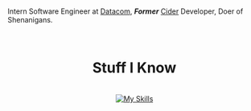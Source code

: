 <br />

Intern Software Engineer at [Datacom](https://datacom.com), ***Former*** [Cider](https://cider.sh) Developer, Doer of Shenanigans.

<br />

<div align="center">
  <h1>Stuff I Know</h1>
  <br />
  <a href="https://skillicons.dev">
    <img alt="My Skills" src="https://skillicons.dev/icons?perline=10&i=bun,cloudflare,css,docker,elysia,git,github,gitlab,html,js,linux,mongodb,nodejs,pnpm,postman,powershell,redis,regex,rocket,rust,svelte,tailwind,tauri,ts,vite,vitest,vscode,workers"
  </a>
</div>

<br />

